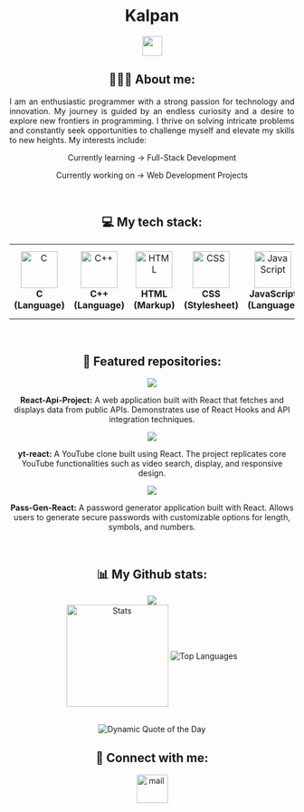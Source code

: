 <h1 align="center">Kalpan</h1>
<p align="center">
   <img src="https://readme-typing-svg.demolab.com?font=Roboto+Slab&color=fe428e&size=30&center=true&vCenter=true&width=450&duration=1500&pause=1000&lines=Software+Developer;Website+Developer" width="auto" height="35"/>
</p>
<h2 align="center">👨🏻‍💻 About me:</h2>
<p align="justify">I am an enthusiastic programmer with a strong passion for technology and innovation. My journey is guided by an endless curiosity and a desire to explore new frontiers in programming. I thrive on solving intricate problems and constantly seek opportunities to challenge myself and elevate my skills to new heights. My interests include:</p>
<p align="center">Currently learning -> Full-Stack Development</p>
<p align="center">Currently working on -> Web Development Projects</p>
<br>
<h2 align="center">💻 My tech stack:</h2>
<table align="center">
<tr>
   <td align="center"><img src="https://cdn.worldvectorlogo.com/logos/c-1.svg" alt="C" width="65" height="65"/><br><b>C (Language)</b></td>
   <td align="center"><img src="https://cdn.worldvectorlogo.com/logos/c.svg" alt="C++" width="65" height="65"/><br><b>C++ (Language)</b></td>
   <td align="center"><img src="https://cdn.worldvectorlogo.com/logos/html-1.svg" alt="HTML" width="65" height="65"/><br><b>HTML (Markup)</b></td>
   <td align="center"><img src="https://cdn.worldvectorlogo.com/logos/css-3.svg" alt="CSS" width="65" height="65"/><br><b>CSS (Stylesheet)</b></td>
   <td align="center"><img src="https://cdn.worldvectorlogo.com/logos/logo-javascript.svg" alt="JavaScript" width="65" height="65"/><br><b>JavaScript (Language)</b></td>
   <td align="center"><img src="https://cdn.worldvectorlogo.com/logos/react-1.svg" alt="React" width="65" height="65"/><br><b>React JS (Library)</b></td>
   <td align="center"><img src="https://cdn.worldvectorlogo.com/logos/nodejs-icon.svg" alt="NodeJS" width="65" height="65"/><br><b>Node JS (Runtime)</b></td>
   <td align="center"><img src="https://cdn.worldvectorlogo.com/logos/mongodb-icon-1-1.svg" alt="MongoDB" width="65" height="65"/><br><b>MongoDB (Database)</b></td>
</tr>
</table>
<br>
<h2 align="center">📕 Featured repositories:</h2>
<div align="center">
<a href="https://github.com/Kalpan2007/React-Api-Project">
   <img src="https://github-readme-stats.vercel.app/api/pin/?username=Kalpan2007&repo=React-Api-Project&theme=radical">
</a>
<p><b>React-Api-Project:</b> A web application built with React that fetches and displays data from public APIs. Demonstrates use of React Hooks and API integration techniques.</p>

<a href="https://github.com/Kalpan2007/yt-react">
   <img src="https://github-readme-stats.vercel.app/api/pin/?username=Kalpan2007&repo=yt-react&theme=radical">
</a>
<p><b>yt-react:</b> A YouTube clone built using React. The project replicates core YouTube functionalities such as video search, display, and responsive design.</p>

<a href="https://github.com/Kalpan2007/Pass-Gen-React">
   <img src="https://github-readme-stats.vercel.app/api/pin/?username=Kalpan2007&repo=Pass-Gen-React&theme=radical">
</a>
<p><b>Pass-Gen-React:</b> A password generator application built with React. Allows users to generate secure passwords with customizable options for length, symbols, and numbers.</p>
</div>
<br>
<h2 align="center">📊 My Github stats:</h2>
<div align=center>
  <img src="https://github-profile-trophy.vercel.app/?username=Kalpan2007&row=2&column=3&theme=radical&margin-w=2&margin-h=2&no-frame=true"/>
</div>
<div align="center">
  <img align="center" src="http://github-profile-summary-cards.vercel.app/api/cards/stats?username=Kalpan2007&theme=radical" height="180em" alt="Stats"/>
  <img align="center" src="https://github-readme-stats.vercel.app/api/top-langs?username=Kalpan2007&hide_border=true&no-bg=true&no-frame=true&layout=compact&theme=radical" alt="Top Languages"/>
</div>
<br>
<p align="center">
  <img src="https://quotes-github-readme.vercel.app/api?type=horizontal&theme=radical" alt="Dynamic Quote of the Day"/>
</p>
<h2 align="center">🔗 Connect with me:</h2>
<p align="center">
  <a href="mailto:kalpankaneriya@gmail.com" target="_blank">
    <img align="center" src="https://cdn.worldvectorlogo.com/logos/official-gmail-icon-2020-.svg" alt="mail" height="50" width="55" />
  </a>
</p>
